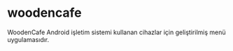 # woodencafe
WoodenCafe Android işletim sistemi kullanan cihazlar için geliştirilmiş menü uygulamasıdır.
